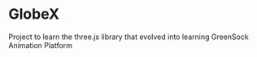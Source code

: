 # GlobeX

Project to learn the three.js library that evolved into learning GreenSock Animation Platform
